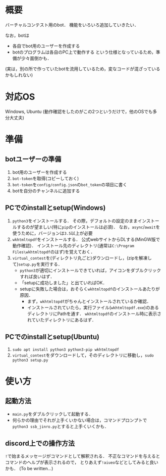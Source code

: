 # 概要
バーチャルコンテスト用のbot．
機能をいろいろ追加していきたい．

なお，botは
- 各自でbot用のユーザーを作成する
- botのプログラムは各自のPC上で動作する
という仕様となっているため，準備が少々面倒かも．

(実は，別の所で作っていたbotを流用しているため，変なコードが混ざっているかもしれない)


# 対応OS
Windows, Ubuntu
(動作確認をしたのがこの2つというだけで，他のOSでも多分大丈夫)

# 準備
## botユーザーの準備
1. bot用のユーザーを作成する
2. `bot-token`を取得(コピーしておく)
3. `bot-token`を`config/config.json`の`bot_token`の項目に書く
4. botを自分のチャンネルに追加する

## PCでのinstallとsetup(Windows)
1. `python3`をインストールする．
   その際，デフォルトの設定のままインストールするのが望ましい(特に`pip`のインストールは必須)．
   なお，`async`/`await`を使うために，バージョンは`3.5`以上が必要
2. `wkhtmltopdf`をインストールする．
   公式webサイトからDLする(MinGW版で動作確認)．
   インストール先のディレクトリ(通常は`C:\Program Files\wkhtmltopdf`のはず)を覚えておく．
3. `virtual_contest`を(ディレクトリ丸ごと)ダウンロードし，(zipを解凍して)`setup.py`を実行する．
    - `python3`が適切にインストールできていれば，アイコンをダブルクリックすれば良いはず．
    - 「setupに成功しました」と出ていればOK．
    - setupに失敗した場合は，おそらく`wkhtmltopdf`のインストールあたりが原因．
        * まず，`wkhtmltopdf`がちゃんとインストールされているか確認．
        * インストールされていたら，実行ファイル(`wkhtmltopdf.exe`)のあるディレクトリにPathを通す．
          `wkhtmltopdf`のインストール時に表示されていたディレクトリにあるはず．

## PCでのinstallとsetup(Ubuntu)
1. `sudo apt install python3 python3-pip wkhtmltopdf`
2. `virtual_contest`をダウンロードして，そのディレクトリに移動し，`sudo python3 setup.py`


# 使い方
## 起動方法
- `main.py`をダブルクリックして起動する．
- 何らかの理由でそれが上手くいかない場合は，コマンドプロンプトで`python3 ssb_jinro.py`とすると上手くいくかも．
## discord上での操作方法
`!`で始まるメッセージがコマンドとして解釈される．
不正なコマンドを与えるとコマンドのヘルプが表示されるので，
とりあえず`!aiueo`などとしてみると良いかも．
(To be written...)
